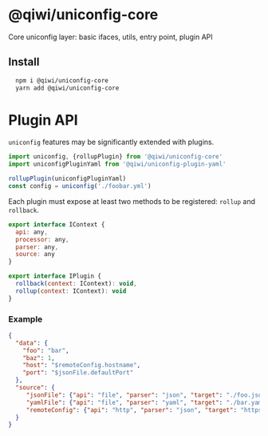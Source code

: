 # @qiwi/uniconfig-core

Core uniconfig layer: basic ifaces, utils, entry point, plugin API

## Install
```bash
  npm i @qiwi/uniconfig-core
  yarn add @qiwi/uniconfig-core
```

# Plugin API
`uniconfig` features may be significantly extended with plugins.
```javascript
import uniconfig, {rollupPlugin} from '@qiwi/uniconfig-core'
import uniconfigPluginYaml from '@qiwi/uniconfig-plugin-yaml'    

rollupPlugin(uniconfigPluginYaml)
const config = uniconfig('./foobar.yml')    
```


Each plugin must expose at least two methods to be registered: `rollup` and `rollback`.
```javascript
export interface IContext {
  api: any,
  processor: any,
  parser: any,
  source: any
}

export interface IPlugin {
  rollback(context: IContext): void,
  rollup(context: IContext): void
}
``` 

### Example
```json
{
  "data": {
    "foo": "bar",
    "baz": 1,
    "host": "$remoteConfig.hostname",
    "port": "$jsonFile.defaultPort"
  },
  "source": {
     "jsonFile": {"api": "file", "parser": "json", "target": "./foo.json"},
     "yamlFile": {"api": "file", "parser": "yaml", "target": "./bar.yaml"},
     "remoteConfig": {"api": "http", "parser": "json", "target": "https://reqres.in/api/users/2"}
  }
}
```
